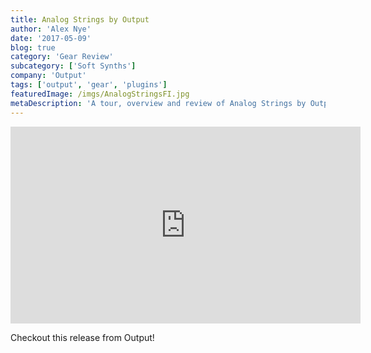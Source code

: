 ```yaml
---
title: Analog Strings by Output
author: 'Alex Nye'
date: '2017-05-09'
blog: true
category: 'Gear Review'
subcategory: ['Soft Synths']
company: 'Output'
tags: ['output', 'gear', 'plugins']
featuredImage: /imgs/AnalogStringsFI.jpg
metaDescription: 'A tour, overview and review of Analog Strings by Output.'
---
```


<iframe src="https://www.youtube.com/embed/ILChxpZ76TQ?ecver=1&html5=1" width="560" height="315" frameborder="0" allowfullscreen="allowfullscreen"></iframe>

Checkout this release from Output!

<!-- <h3 >TIME STAMPS</h3>

<ol>
 	<li>Macro Controllers - <a  href="https://youtu.be/ILChxpZ76TQ?t=54" target="_blank" >https://youtu.be/ILChxpZ76TQ?t=54</a></li>
 	<li>Raw Sample Tour - <a  href="https://youtu.be/ILChxpZ76TQ?t=101" target="_blank" >https://youtu.be/ILChxpZ76TQ?t=101</a></li>
 	<li>Stranger Things - <a  href="https://youtu.be/ILChxpZ76TQ?t=184" target="_blank" >https://youtu.be/ILChxpZ76TQ?t=184</a></li>
 	<li>Discloser - <a  href="https://youtu.be/ILChxpZ76TQ?t=235" target="_blank" >https://youtu.be/ILChxpZ76TQ?t=235</a></li>
 	<li>Making A New Sound - <a  href="https://youtu.be/ILChxpZ76TQ?t=269" target="_blank" >https://youtu.be/ILChxpZ76TQ?t=269</a></li>
</ol> -->
